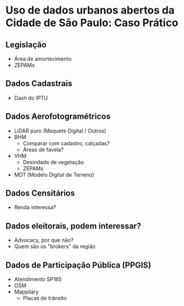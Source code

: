 # Uso de dados urbanos abertos da Cidade de São Paulo: Caso Prático

## Legislação

  * Área de amortecimento
  * ZEPAMs

## Dados Cadastrais

* Dash do IPTU

## Dados Aerofotogramétricos

* LiDAR puro (Maquete Digital / Outros)
* BHM 
  * Comparar com cadastro, calçadas?
  * Áreas de favela?
* VHM
  * Desindade de vegetação
  * ZEPAMs
* MDT (Modelo Digital de Terreno)

## Dados Censitários

* Renda interessa?

## Dados eleitorais, podem interessar?

* Advocacy, por que não?
* Quem são os "brokers" da região

## Dados de Participação Pública (PPGIS)

* Atendimento SP165
* OSM
* Mappilary
  * Placas de trânsito
